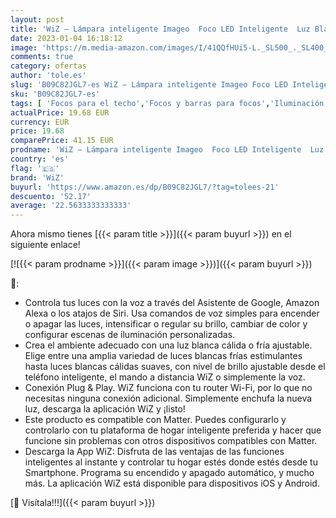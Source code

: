 ```yaml
---
layout: post
title: 'WiZ – Lámpara inteligente Imageo  Foco LED Inteligente  Luz Blanca de Cálida a Fría  Compatible con Alexa y Google Home  Color Negro'
date: 2023-01-04 16:18:12
image: 'https://m.media-amazon.com/images/I/41QQfHUi5-L._SL500_._SL400_.jpg'
comments: true
category: ofertas
author: 'tole.es'
slug: 'B09C82JGL7-es WiZ – Lámpara inteligente Imageo Foco LED Inteligente Luz...'
sku: 'B09C82JGL7-es'
tags: [ 'Focos para el techo','Focos y barras para focos','Iluminación','Iluminación de interior','alexa','google','home','wiz','🇪🇸', ]
actualPrice: 19.68 EUR
currency: EUR
price: 19.68
comparePrice: 41.15 EUR
prodname: 'WiZ – Lámpara inteligente Imageo  Foco LED Inteligente  Luz Blanca de Cálida a Fría  Compatible con Alexa y Google Home  Color Negro'
country: 'es'
flag: '🇪🇸'
brand: 'WiZ'
buyurl: 'https://www.amazon.es/dp/B09C82JGL7/?tag=tolees-21'
descuento: '52.17'
average: '22.5633333333333'
---
```


Ahora mismo tienes [{{< param title >}}]({{< param buyurl >}}) en el siguiente enlace!

[![{{< param prodname >}}]({{< param image >}})]({{< param buyurl >}})

🔎:

- Controla tus luces con la voz a través del Asistente de Google, Amazon Alexa o los atajos de Siri. Usa comandos de voz simples para encender o apagar las luces, intensificar o regular su brillo, cambiar de color y configurar escenas de iluminación personalizadas.
- Crea el ambiente adecuado con una luz blanca cálida o fría ajustable. Elige entre una amplia variedad de luces blancas frías estimulantes hasta luces blancas cálidas suaves, con nivel de brillo ajustable desde el teléfono inteligente, el mando a distancia WiZ o simplemente la voz.
- Conexión Plug & Play. WiZ funciona con tu router Wi-Fi, por lo que no necesitas ninguna conexión adicional. Simplemente enchufa la nueva luz, descarga la aplicación WiZ y ¡listo!
- Este producto es compatible con Matter. Puedes configurarlo y controlarlo con tu plataforma de hogar inteligente preferida y hacer que funcione sin problemas con otros dispositivos compatibles con Matter.
- Descarga la App WiZ: Disfruta de las ventajas de las funciones inteligentes al instante y controlar tu hogar estés donde estés desde tu Smartphone. Programa su encendido y apagado automático, y mucho más. La aplicación WiZ está disponible para dispositivos iOS y Android.

[🛒 Visítala!!!]({{< param buyurl >}})
